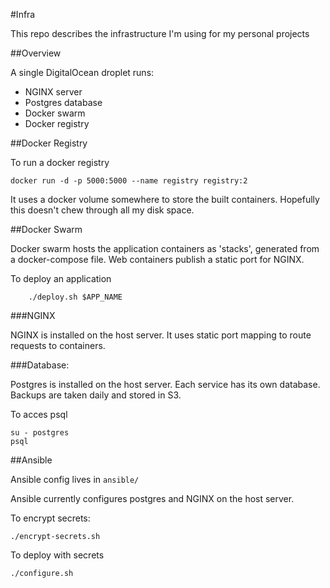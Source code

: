 #Infra

This repo describes the infrastructure I'm using for my personal projects

##Overview

A single DigitalOcean droplet runs:

- NGINX server
- Postgres database
- Docker swarm
- Docker registry

##Docker Registry

To run a docker registry

	docker run -d -p 5000:5000 --name registry registry:2

It uses a docker volume somewhere to store the built containers. Hopefully this doesn't chew through all my disk space.

##Docker Swarm

Docker swarm hosts the application containers as 'stacks', generated from a docker-compose file. Web containers publish a static port for NGINX.

To deploy an application

	    ./deploy.sh $APP_NAME

###NGINX

NGINX is installed on the host server. It uses static port mapping to route requests to containers.

###Database:

Postgres is installed on the host server. Each service has its own database. Backups are taken daily and stored in S3.

To acces psql

	su - postgres
	psql


##Ansible

Ansible config lives in `ansible/`

Ansible currently configures postgres and NGINX on the host server.

To encrypt secrets:

	./encrypt-secrets.sh

To deploy with secrets

    ./configure.sh
